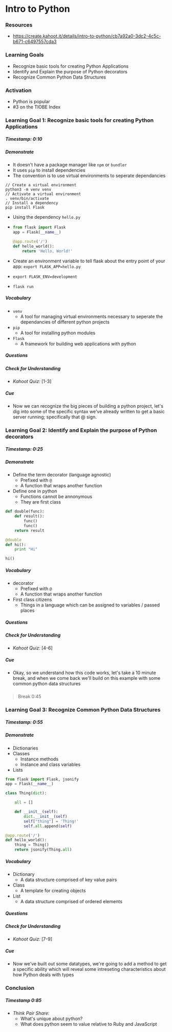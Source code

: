 # Intro to Python

### Resources

* <https://create.kahoot.it/details/intro-to-python/cb7a92a0-3dc2-4c5c-b671-c6497557cda3>

### Learning Goals

* Recognize basic tools for creating Python Applications
* Identify and Explain the purpose of Python decorators
* Recognize Common Python Data Structures


### Activation

* Python is popular
* \#3 on the TIOBE Index




### Learning Goal 1: Recognize basic tools for creating Python Applications
##### Timestamp: 0:10

##### Demonstrate

* It doesn't have a package manager like `npm` or `bundler`
* It uses `pip` to install dependencies
* The convention is to use virtual environments to seperate dependancies

```
// Create a virtual environment
python3 -m venv venv
// Activate a virtual environment
. venv/bin/activate
// Install a dependency
pip install Flask
```

* Using the dependency `hello.py`

* ```python
  from flask import Flask
  app = Flask(__name__)
  
  @app.route('/')
  def hello_world():
      return 'Hello, World!'
  ```

* Create an environment variable to tell flask about the entry point of your app: `export FLASK_APP=hello.py`

* `export FLASK_ENV=development`

* `flask run`

##### Vocabulary

* `venv`
  * A tool for managing virtual environments necessary to seperate the dependancies of different python projects 
* `pip`
  * A tool for installing python modules
* `Flask`
  * A framework for building web applications with python

##### Questions 

##### Check for Understanding
* *Kahoot Quiz:* [1-3] 

##### Cue
* Now we can recognize the big pieces of building a python project, let's dig into some of the specific syntax we've already written to get a basic server running; specifically that @ sign.



### Learning Goal 2: Identify and Explain the purpose of Python decorators

##### Timestamp: 0:25

##### Demonstrate

* Define the term decorator (language agnostic)
  * Prefixed with `@` 
  * A function that wraps another function
* Define one in python
  * Functions cannot be annonymous 
  * They are first class

```python
def double(func):
    def result():
        func()
        func()
    return result    

@double
def hi():
    print "Hi"

hi()
```



##### Vocabulary

- decorator
  - Prefixed with `@` 
  - A function that wraps another function
- First class citizens
  - Things in a language which can be assigned to variables / passed places

##### Questions 

##### Check for Understanding

- *Kahoot Quiz:* [4-6] 

##### Cue

- Okay, so we understand how this code works, let's take a 10 minute break, and when we come back we'll build on this example with some common python data structures

### 

> Break 0:45



### Learning Goal 3: Recognize Common Python Data Structures

##### Timestamp: 0:55

##### Demonstrate

* Dictionaries
* Classes
  * Instance methods
  * Instance and class variables
* Lists

```python
from flask import Flask, jsonify
app = Flask(__name__)

class Thing(dict):

    all = []

    def __init__(self):
        dict.__init__(self)
        self["thing"] = 'Thing!'
        self.all.append(self) 

@app.route('/')
def hello_world():
    thing = Thing()
    return jsonify(Thing.all)
```

##### Vocabulary

- Dictionary
  - A data structure comprised of key value pairs
- Class
  - A template for creating objects
- List
  - A data structure comprised of ordered elements

##### Questions 

##### Check for Understanding

- *Kahoot Quiz:* [7-9] 

##### Cue

- Now we've built out some datatypes, we're going to add a method to get a specific ability which will reveal some intreseting characteristics about how Python deals with types



### Conclusion

##### Timestamp 0:85 

* *Think Pair Share:* 
  * What's unique about python?
  * What does python seem to value relative to Ruby and JavaScript
